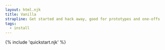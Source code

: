 ```yaml
---
layout: html.njk
title: Vanilla
strapline: Get started and hack away, good for prototypes and one-offs.
tags:
  - install
---
```


{% include 'quickstart.njk' %}
